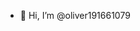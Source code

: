 - 👋 Hi, I’m @oliver191661079

<!---
oliver191661079/oliver191661079 is a ✨ special ✨ repository because its `README.md` (this file) appears on your GitHub profile.
You can click the Preview link to take a look at your changes.
--->
